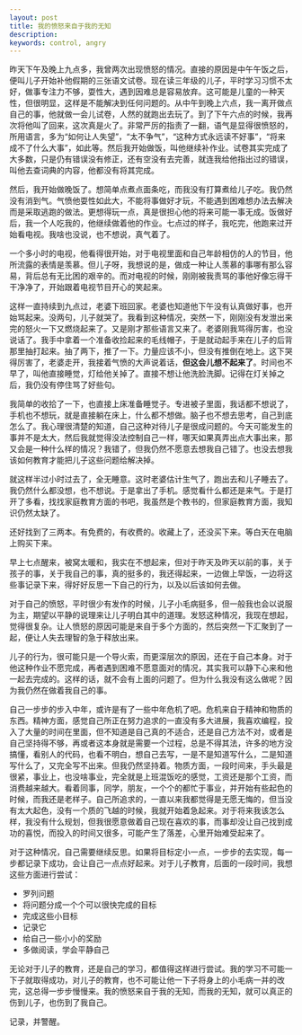 ```yaml
---
layout: post
title: 我的愤怒来自于我的无知
description:
keywords: control, angry
---
```

昨天下午及晚上九点多，我曾两次出现愤怒的情况。直接的原因是中午午饭之后，便叫儿子开始补他假期的三张语文试卷。现在读三年级的儿子，平时学习习惯不太好，做事专注力不够，耍性大，遇到因难总是容易放弃。这可能是儿童的一种天性，但很明显，这样是不能解决到任何问题的。从中午到晚上六点，我一离开做点自己的事，他就做一会儿试卷，人然的就跑出去玩了。到了下午六点的时候，我再次将他叫了回来，这次真是火了。非常严厉的指责了一翻，语气是显得很愤怒的，所用语言，多为“如何让人失望”，“太不争气”，“这种方式永远读不好事”，“将来成不了什么大事”，如此等。然后我开始做饭，叫他继续补作业。试卷其实完成了大多数，只是仍有错误没有修正，还有空没有去完善，就连我给他指出过的错误，叫他去查词典的内容，他都没有将其完成。

然后，我开始做晚饭了。想简单点煮点面条吃，而我没有打算煮给儿子吃。我仍然没有消到气。气愤他耍性如此大，不能将事做好才玩，不能遇到困难想办法去解决而是采取逃跑的做法。更想得玩一点，真是很担心他的将来可能一事无成。饭做好后，我一个人吃我的，他继续做着他的作业。七点过的样子，我吃完，他跑来过开始看电视。我啥也没说，也不想说，真气着了。

一个多小时的电视，他看得很开始，对于电视里面和自己年龄相仿的人的节目，他所流露的表情是羡慕。但儿子呀，我想说的是，做成一种让人羡慕的事哪有那么容易，背后总有无比困的艰辛的。而对电视的时候，刚刚被我责骂的事他好像忘得干干净净了，开始跟着电视节目开心的笑起来。

这样一直持续到九点过，老婆下班回家。老婆也知道他下午没有认真做好事，也开始骂起来。没两句，儿子就哭了。我看到这种情况，突然一下，刚刚没有发泄出来完的怒火一下又燃烧起来了。又是刚才那些语言又来了。老婆刚我骂得厉害，也没说话了。我手中拿着一个准备收捡起来的毛线帽子，于是就动起手来在儿子的后背那里抽打起来。抽了两下，推了一下。力量应该不小，但没有推倒在地上。这下哭得厉害了，老婆走开，我接着气愤的大声说着话，**但这会儿想不起来了**。时间也不早了，叫他直接睡觉，灯给他关掉了。直接不想让他洗脸洗脚。记得在灯关掉之后，我仍没有停住骂了好些句。

我简单的收拾了一下，也直接上床准备睡觉子。专进被子里面，我话都不想说了，手机也不想玩，就是直接躺在床上，什么都不想做。脑子也不想去思考，自己到底怎么了。我心理很清楚的知道，自己这种对待儿子是很成问题的。今天可能发生的事并不是太大，然后我就觉得没法控制自己一样，哪天如果真弄出点大事出来，那又会是一种什么样的情况？我错了，但我仍然不愿意去想我自己错了。也没去想我该如何教育才能把儿子这些问题给解决掉。

就这样半过小时过去了，全无睡意。这时老婆估计生气了，跑出去和儿子睡去了。我仍然什么都没想，也不想说。于是拿出了手机。感觉看什么都还是来气。于是打开了多看，找找家庭教育方面的书吧，我虽然是个教书的，但家庭教育方面，我知识仍然太缺了。

还好找到了三两本。有免费的，有收费的。收藏上了，还没买下来。等白天在电脑上购买下来。


早上七点醒来，被窝太暖和，我实在不想起来，但对于昨天及昨天以前的事，关于孩子的事，关于我自己的事，真的挺多的，我还得起来，一边做上早饭，一边将这些事记录下来，得好好反思一下自己的行为，以及以后该如何去做。

对于自己的愤怒，平时很少有发作的时候，儿子小毛病挺多，但一般我也会以说服为主，期望以平静的说理来让儿子明白其中的道理。发怒这种情况，我现在想起，觉得很复杂。让人愤怒的原因可能是来自于多个方面的，然后突然一下汇聚到了一起，便让人失去理智的急于释放出来。

儿子的行为，很可能只是一个导火索，而更深层次的原因，还在于自己本身。对于他这种作业不愿完成，再者遇到困难不愿意面对的情况，其实我可以静下心来和他一起去完成的。这样的话，就不会有上面的问题了。但为什么我没有这么做呢？因为我仍然在做着我自己的事。

自己一步步的步入中年，或许是有了一些中年危机了吧。危机来自于精神和物质的东西。精神方面，感觉自己所正在努力追求的一直没有多大进展，我喜欢编程，投入了大量的时间在里面，但不知道是自己真的不适合，还是自己方法不对，或者是自己坚持得不够，再或者这本身就是需要一个过程，总是不得其法，许多的地方没搞懂，看别人的代码，也看不明白，想自己去写，一是不是知道写什么，二是知道写什么了，又完全写不出来。但我仍然坚持着。物质方面，一段时间来，手头最是很紧，事业上，也没啥事业，完全就是上班混饭吃的感觉，工资还是那个工资，而消费越来越大。看着同事，同学，朋友，一个个的都忙于事业，并开始有些起色的时候，而我还是老样子。自己所追求的，一直以来我都觉得是无愿无悔的，但当没有太大起色，没有一个质的飞越的时候，我就开始着急起来。对于将来我该怎么样，我没有什么规划，但我很愿意做着自己现在喜欢的事，而事却没让自己找到成功的喜悦，而投入的时间又很多，可能产生了落差，心里开始难受起来了。

对于这种情况，自己需要继续反思。如果将目标定小一点，一步步的去实现，每一步都记录下成功，会让自己一点点好起来。对于儿子教育，后面的一段时间，我想这些方面进行尝试：

- 罗列问题
- 将问题分成一个个可以很快完成的目标
- 完成这些小目标
- 记录它
- 给自己一些小小的奖励
- 多做阅读，学会平静自己

无论对于儿子的教育，还是自己的学习，都值得这样进行尝试。我的学习不可能一下子就取得成功，对儿子的教育，也不可能让他一下子将身上的小毛病一并的改完，这总得一步步慢慢来。我的愤怒来自于我的无知，而我的无知，就可以真正的伤到儿子，也伤到了我自己。

记录，并警醒。